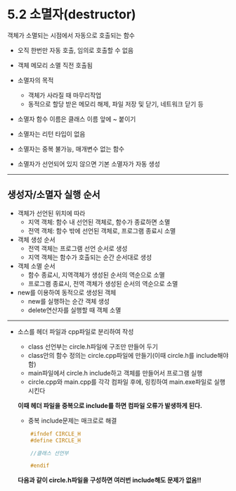 5.2 소멸자(destructor)
===========================
객체가 소멸되는 시점에서 자동으로 호출되는 함수
+ 오직 한번만 자동 호출, 임의로 호출할 수 없음
+ 객체 메모리 소멸 직전 호출됨

+ 소멸자의 목적
    * 객체가 사라질 때 마무리작업
    * 동적으로 할당 받은 메모리 해제, 파일 저장 및 닫기, 네트워크 닫기 등

+ 소멸자 함수 이름은 클래스 이름 앞에 ~ 붙이기
+ 소멸자는 리턴 타입이 없음
+ 소멸자는 중복 불가능, 매개변수 없는 함수
+ 소멸자가 선언되어 있지 않으면 기본 소멸자가 자동 생성

-------------------------------
## 생성자/소멸자 실행 순서
+ 객체가 선언된 위치에 따라
    - 지역 객체: 함수 내 선언된 객체로, 함수가 종료하면 소멸
    - 전역 객체: 함수 밖에 선언된 객체로, 프로그램 종료시 소멸
+ 객체 생성 순서
    - 전역 객체는 프로그램 선언 순서로 생성
    - 지역 객체는 함수가 호출되는 순간 순서대로 생성
+ 객체 소멸 순서
    - 함수 종료시, 지역객체가 생성된 순서의 역순으로 소멸
    - 프로그램 종료시, 전역 객체가 생성된 순서의 역순으로 소멸
+ new를 이용하여 동적으로 생성된 객체
    - new를 실행하는 순간 객체 생성
    - delete연산자를 실행할 때 객체 소멸

----------------------
+ 소스를 헤더 파일과 cpp파일로 분리하여 작성
    * class 선언부는 circle.h파일에 구조만 만들어 두기
    * class안의 함수 정의는 circle.cpp파일에 만들기(이때 circle.h를 include해야 함)
    * main파일에서 circle.h include하고 객체를 만들어서 프로그램 실행
    * circle.cpp와 main.cpp를 각각 컴파일 후에, 링킹하여 main.exe파일로 실행시킨다

    **이때 헤더 파일을 중복으로 include를 하면 컴파일 오류가 발생하게 된다.**

    * 중복 include문제는 매크로로 해결
    ```cpp
        #ifndef CIRCLE_H
        #define CIRCLE_H

        //클래스 선언부

        #endif
    ```
    **다음과 같이 circle.h파일을 구성하면 여러번 include해도 문제가 없음!!**


